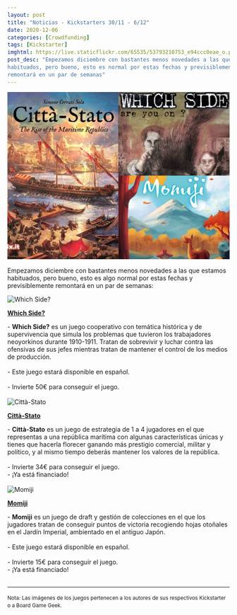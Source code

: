 ```yaml
---
layout: post
title: "Noticias - Kickstarters 30/11 - 6/12"
date: 2020-12-06
categories: [Crowdfunding]
tags: [Kickstarter]
imghtml: https://live.staticflickr.com/65535/53793210753_e94ccc0eae_o.png
post_desc: "Empezamos diciembre con bastantes menos novedades a las que estamos 
habituados, pero bueno, esto es normal por estas fechas y previsiblemente 
remontará en un par de semanas"
---
```


![](https://raw.githubusercontent.com/mazmorreoensolitario/public-images/master/crowdfunding/crowdfunding-20-1130-1206.jpg)

Empezamos diciembre con bastantes menos novedades a las que estamos habituados,
pero bueno, esto es algo normal por estas fechas y previsiblemente remontará en 
un par de semanas: 


<div class="row">
    <div class="col-md-3">
        <img width="200" height="200"
            src="https://cf.geekdo-images.com/TSfg0QoveDSWm1hQjso5oQ__imagepage/img/069ux3XUEz_CHofqASORVzgSDl4=/fit-in/900x600/filters:no_upscale():strip_icc()/pic5641172.jpg"
            class="img-thumbnail" alt="Which Side?">
    </div>
    <div class="col-md-9">
        <p>
            <a target="_blank" 
                href="https://www.kickstarter.com/projects/yeastgames/which-side?ref=mazmorreoensolitario">
            <strong>Which Side?</strong>
            </a>
        </p>
        - <strong>Which Side?</strong> es un juego cooperativo con temática
        histórica y de supervivencia que simula los problemas que tuvieron los
        trabajadores neoyorkinos durante 1910-1911. Tratan de sobrevivir y
        luchar contra las ofensivas de sus jefes mientras tratan de mantener el
        control de los medios de producción.
        <br>
        <br>
	        - Este juego estará disponible en español.
            <br>
            <br>
         - Invierte 50€ para conseguir el juego.<br>
    </div>
</div>
<br>

<div class="row">
    <div class="col-md-3">
        <img width="200" height="200"
            src="https://cf.geekdo-images.com/szNlbkkHHPgkGSN06_Jx4w__imagepage/img/UhJQqU2aF89SzHo1TPFAC3jMIVc=/fit-in/900x600/filters:no_upscale():strip_icc()/pic4811372.jpg"
            class="img-thumbnail" alt="Città-Stato">
    </div>
    <div class="col-md-9">
        <p>
            <a target="_blank" 
                href="https://www.kickstarter.com/projects/giochistarter/citta-stato?ref=mazmorreoensolitario">
            <strong>Città-Stato</strong>
            </a>
        </p>
        - <strong>Città-Stato</strong> es un juego de estrategia de 1 a 4
        jugadores en el que representas a una república marítima con algunas
        características únicas y tienes que hacerla florecer ganando más
        prestigio comercial, militar y político, y al mismo tiempo deberás
        mantener los valores de la república.
        <br>
        <br>
	         - Invierte 34€ para conseguir el juego.<br>
         - ¡Ya está financiado!
    </div>
</div>
<br>

<div class="row">
    <div class="col-md-3">
        <img width="200" height="200"
            src="https://cf.geekdo-images.com/K0slDbUd0pONtOuL1MbDxw__imagepage/img/o8LpLx_JXKympKmRXbJm10DqInw=/fit-in/900x600/filters:no_upscale():strip_icc()/pic5739517.jpg"
            class="img-thumbnail" alt="Momiji">
    </div>
    <div class="col-md-9">
        <p>
            <a target="_blank" 
                href="https://www.kickstarter.com/projects/3emmegames/momiji?ref=mazmorreoensolitario">
            <strong>Momiji</strong>
            </a>
        </p>
        - <strong>Momiji</strong> es un juego de draft y gestión de colecciones
        en el que los jugadores tratan de conseguir puntos de victoria
        recogiendo hojas otoñales en el Jardín Imperial, ambientado en el
        antiguo Japón.
        <br>
        <br>
	        - Este juego estará disponible en español.
            <br>
            <br>
         - Invierte 15€ para conseguir el juego.<br>
         - ¡Ya está financiado!
    </div>
</div>
<br>



<hr>

<small>Nota: Las imágenes de los juegos pertenecen a los autores de sus
respectivos Kickstarter o a Board Game Geek.</small>
